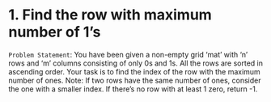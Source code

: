 # 1. Find the row with maximum number of 1’s

`Problem Statement`: You have been given a non-empty grid ‘mat’ with ‘n’ rows and ‘m’ columns consisting of only 0s and 1s. All the rows are sorted in ascending order.
Your task is to find the index of the row with the maximum number of ones.
Note: If two rows have the same number of ones, consider the one with a smaller index. If there’s no row with at least 1 zero, return -1.
